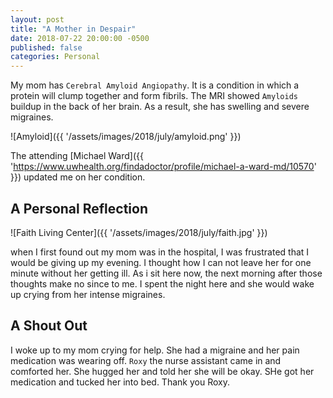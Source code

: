 ```yaml
---
layout: post
title: "A Mother in Despair"
date: 2018-07-22 20:00:00 -0500
published: false
categories: Personal
---
```


My mom has `Cerebral Amyloid Angiopathy`.
It is a condition in which a protein will clump together and form fibrils.
The MRI showed `Amyloids` buildup in the back of her brain.
As a result, she has swelling and severe migraines.

![Amyloid]({{ '/assets/images/2018/july/amyloid.png' }})


The attending [Michael Ward]({{ 'https://www.uwhealth.org/findadoctor/profile/michael-a-ward-md/10570' }}) updated me on her condition.

## A Personal Reflection

![Faith Living Center]({{ '/assets/images/2018/july/faith.jpg' }})

when I first found out my mom was in the hospital, I was frustrated that I would be giving up my evening.
I thought how I can not leave her for one minute without her getting ill.
As i sit here now, the next morning after those thoughts make no since to me.
I spent the night here and she would wake up crying from her intense migraines.



## A Shout Out
I woke up to my mom crying for help. She had a migraine and her pain medication was wearing off.
`Roxy` the nurse assistant came in and comforted her. She hugged her and told her she will be okay.
SHe got her medication and tucked her into bed. Thank you Roxy.